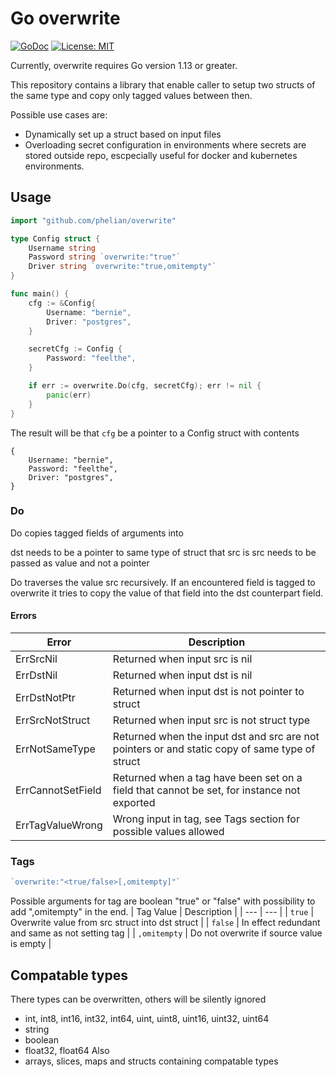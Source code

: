 # Go overwrite

[![GoDoc](https://img.shields.io/static/v1?label=godoc&message=reference&color=blue)](https://pkg.go.dev/github.com/phelian/overwrite) [![License: MIT](https://img.shields.io/badge/License-MIT-yellow.svg)](https://opensource.org/licenses/MIT)

Currently, overwrite requires Go version 1.13 or greater.

This repository contains a library that enable caller to setup two structs of the same type and copy only tagged values between then.

Possible use cases are:

- Dynamically set up a struct based on input files
- Overloading secret configuration in environments where secrets are stored outside repo, escpecially useful for docker and kubernetes environments.

## Usage

```go
import "github.com/phelian/overwrite"

type Config struct {
    Username string
    Password string `overwrite:"true"`
    Driver string `overwrite:"true,omitempty"`
}

func main() {
    cfg := &Config{
        Username: "bernie",
        Driver: "postgres",
    }

    secretCfg := Config {
        Password: "feelthe",
    }

    if err := overwrite.Do(cfg, secretCfg); err != nil {
        panic(err)
    }
}
```

The result will be that `cfg` be a pointer to a Config struct with contents

```
{
    Username: "bernie",
    Password: "feelthe",
    Driver: "postgres",
}
```

### Do

Do copies tagged fields of arguments <src> into <dst>

dst needs to be a pointer to same type of struct that src is
src needs to be passed as value and not a pointer

Do traverses the value src recursively. If an encountered field is tagged to overwrite it tries to copy the value of that field into the dst counterpart field.

#### Errors

| Error             | Description                                                                                    |
| ----------------- | ---------------------------------------------------------------------------------------------- |
| ErrSrcNil         | Returned when input src is nil                                                                 |
| ErrDstNil         | Returned when input dst is nil                                                                 |
| ErrDstNotPtr      | Returned when input dst is not pointer to struct                                               |
| ErrSrcNotStruct   | Returned when input src is not struct type                                                     |
| ErrNotSameType    | Returned when the input dst and src are not pointers or and static copy of same type of struct |
| ErrCannotSetField | Returned when a tag have been set on a field that cannot be set, for instance not exported     |
| ErrTagValueWrong  | Wrong input in tag, see Tags section for possible values allowed                               |

### Tags

```go
`overwrite:"<true/false>[,omitempty]"`
```

Possible arguments for tag are boolean "true" or "false" with possibility to add ",omitempty" in the end.
| Tag Value | Description |
| --- | --- |
| `true` | Overwrite value from src struct into dst struct |
| `false` | In effect redundant and same as not setting tag |
| `,omitempty` | Do not overwrite if source value is empty |

## Compatable types

There types can be overwritten, others will be silently ignored

- int, int8, int16, int32, int64, uint, uint8, uint16, uint32, uint64
- string
- boolean
- float32, float64
  Also
- arrays, slices, maps and structs containing compatable types
